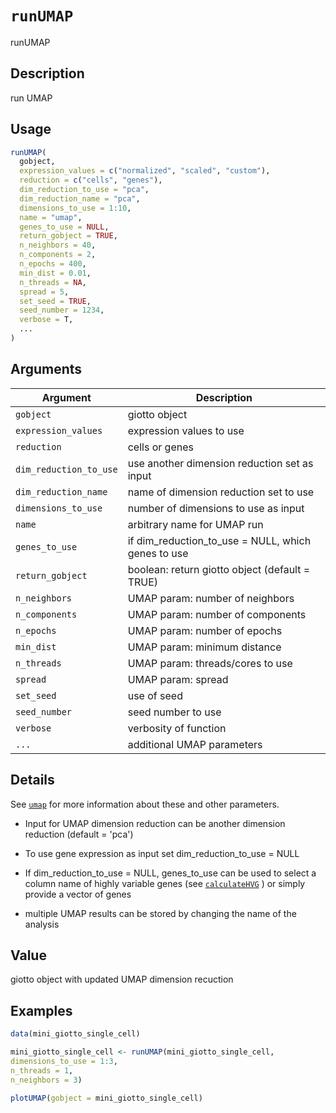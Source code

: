 # `runUMAP`

runUMAP


## Description

run UMAP


## Usage

```r
runUMAP(
  gobject,
  expression_values = c("normalized", "scaled", "custom"),
  reduction = c("cells", "genes"),
  dim_reduction_to_use = "pca",
  dim_reduction_name = "pca",
  dimensions_to_use = 1:10,
  name = "umap",
  genes_to_use = NULL,
  return_gobject = TRUE,
  n_neighbors = 40,
  n_components = 2,
  n_epochs = 400,
  min_dist = 0.01,
  n_threads = NA,
  spread = 5,
  set_seed = TRUE,
  seed_number = 1234,
  verbose = T,
  ...
)
```


## Arguments

Argument      |Description
------------- |----------------
`gobject`     |     giotto object
`expression_values`     |     expression values to use
`reduction`     |     cells or genes
`dim_reduction_to_use`     |     use another dimension reduction set as input
`dim_reduction_name`     |     name of dimension reduction set to use
`dimensions_to_use`     |     number of dimensions to use as input
`name`     |     arbitrary name for UMAP run
`genes_to_use`     |     if dim_reduction_to_use = NULL, which genes to use
`return_gobject`     |     boolean: return giotto object (default = TRUE)
`n_neighbors`     |     UMAP param: number of neighbors
`n_components`     |     UMAP param: number of components
`n_epochs`     |     UMAP param: number of epochs
`min_dist`     |     UMAP param: minimum distance
`n_threads`     |     UMAP param: threads/cores to use
`spread`     |     UMAP param: spread
`set_seed`     |     use of seed
`seed_number`     |     seed number to use
`verbose`     |     verbosity of function
`...`     |     additional UMAP parameters


## Details

See [`umap`](#umap) for more information about these and other parameters.
   

*  Input for UMAP dimension reduction can be another dimension reduction (default = 'pca')  

*  To use gene expression as input set dim_reduction_to_use = NULL  

*  If dim_reduction_to_use = NULL, genes_to_use can be used to select a column name of highly variable genes (see [`calculateHVG`](#calculatehvg) ) or simply provide a vector of genes  

*  multiple UMAP results can be stored by changing the name of the analysis


## Value

giotto object with updated UMAP dimension recuction


## Examples

```r
data(mini_giotto_single_cell)

mini_giotto_single_cell <- runUMAP(mini_giotto_single_cell,
dimensions_to_use = 1:3,
n_threads = 1,
n_neighbors = 3)

plotUMAP(gobject = mini_giotto_single_cell)
```


